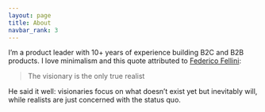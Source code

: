 ```yaml
---
layout: page
title: About
navbar_rank: 3
---
```

I’m a product leader with 10+ years of experience building B2C and B2B products. I love minimalism and this quote attributed to [Federico Fellini](https://en.wikipedia.org/wiki/Federico_Fellini):

> The visionary is the only true realist

He said it well: visionaries focus on what doesn’t exist yet but inevitably will, while realists are just concerned with the status quo. 

<div class="contacts">
	<a target="_blank" href="https://fr.linkedin.com/in/{{ site.linkedin_username }}"><i class="ion-social-linkedin"></i></a>
</div>
